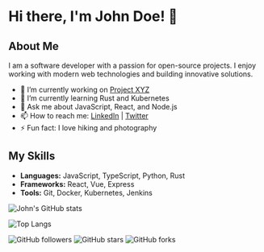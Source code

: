 # Hi there, I'm John Doe! 👋

## About Me

I am a software developer with a passion for open-source projects. I enjoy working with modern web technologies and building innovative solutions.

- 🔭 I’m currently working on [Project XYZ](https://github.com/johndoe/project-xyz)
- 🌱 I’m currently learning Rust and Kubernetes
- 💬 Ask me about JavaScript, React, and Node.js
- 📫 How to reach me: [LinkedIn](https://www.linkedin.com/in/johndoe/) | [Twitter](https://twitter.com/johndoe)
- ⚡ Fun fact: I love hiking and photography

## My Skills

- **Languages:** JavaScript, TypeScript, Python, Rust
- **Frameworks:** React, Vue, Express
- **Tools:** Git, Docker, Kubernetes, Jenkins

![John's GitHub stats](https://github-readme-stats.vercel.app/api?username=johndoe&show_icons=true&theme=radical)

![Top Langs](https://github-readme-stats.vercel.app/api/top-langs/?username=johndoe&layout=compact&theme=radical)

![GitHub followers](https://img.shields.io/github/followers/johndoe?style=social)
![GitHub stars](https://img.shields.io/github/stars/johndoe?style=social)
![GitHub forks](https://img.shields.io/github/forks/johndoe?style=social)
